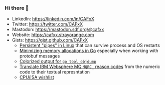 ### Hi there 👋

- LinkedIn: https://linkedin.com/in/CAFxX
- Twitter: https://twitter.com/CAFxX
- Mastodon: https://mastodon.sdf.org/@cafxx
- Website: https://cafxx.strayorange.com
- Gists: https://gist.github.com/CAFxX
  - [Persistent "pipes" in Linux](https://gist.github.com/CAFxX/571a1558db9a7b393579) that can survive process and OS restarts
  - [Minimizing memory allocations in Go](https://gist.github.com/CAFxX/e96e8a5c3841d152f16d266a1fe7f8bd) especially when working with protobuf messages
  - [Colorized output for `go tool objdump`](https://gist.github.com/CAFxX/332b425634f12ccbb7a1eef074da19bf)
  - [Translate IBM Websphere MQ `MQRC_` reason codes](https://gist.github.com/CAFxX/3552140) from the numeric code to their textual represntation
  - [CPU/ISA wishlist](https://gist.github.com/CAFxX/d07549c3c74c95983421cd4e2e45f28f)
